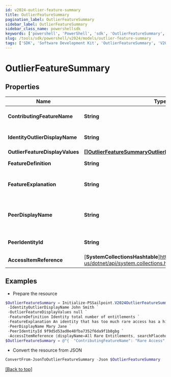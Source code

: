 ```yaml
---
id: v2024-outlier-feature-summary
title: OutlierFeatureSummary
pagination_label: OutlierFeatureSummary
sidebar_label: OutlierFeatureSummary
sidebar_class_name: powershellsdk
keywords: ['powershell', 'PowerShell', 'sdk', 'OutlierFeatureSummary', 'V2024OutlierFeatureSummary'] 
slug: /tools/sdk/powershell/v2024/models/outlier-feature-summary
tags: ['SDK', 'Software Development Kit', 'OutlierFeatureSummary', 'V2024OutlierFeatureSummary']
---
```



# OutlierFeatureSummary

## Properties

Name | Type | Description | Notes
------------ | ------------- | ------------- | -------------
**ContributingFeatureName** | **String** | Contributing feature name | [optional] 
**IdentityOutlierDisplayName** | **String** | Identity display name | [optional] 
**OutlierFeatureDisplayValues** | [**[]OutlierFeatureSummaryOutlierFeatureDisplayValuesInner**](outlier-feature-summary-outlier-feature-display-values-inner) |  | [optional] 
**FeatureDefinition** | **String** | Definition of the feature | [optional] 
**FeatureExplanation** | **String** | Detailed explanation of the feature | [optional] 
**PeerDisplayName** | **String** | outlier's peer identity display name | [optional] 
**PeerIdentityId** | **String** | outlier's peer identity id | [optional] 
**AccessItemReference** | [**SystemCollectionsHashtable**]https://learn.microsoft.com/en-us/dotnet/api/system.collections.hashtable?view=net-9.0 | Access Item reference | [optional] 

## Examples

- Prepare the resource
```powershell
$OutlierFeatureSummary = Initialize-PSSailpoint.V2024OutlierFeatureSummary  -ContributingFeatureName Rare Access `
 -IdentityOutlierDisplayName John Smith `
 -OutlierFeatureDisplayValues null `
 -FeatureDefinition Identity total number of entitlements `
 -FeatureExplanation An identity that has too much rare access has a higher change of becoming a security threat due to the unique access they possess `
 -PeerDisplayName Mary Jane `
 -PeerIdentityId 9f9d5d53ad0e48fba7352f6da9f1b8gbg `
 -AccessItemReference {displayName=All Rare Entitlements, searchPlaceholder=Search by name or description}
$OutlierFeatureSummary = @"{  "ContributingFeatureName": "Rare Access", "IdentityOutlierDisplayName": "John Smith", "OutlierFeatureDisplayValues": null, "FeatureDefinition": "Identity total number of entitlements", "FeatureExplanation": "An identity that has too much rare access has a higher change of becoming a security threat due to the unique access they possess", "PeerDisplayName": "Mary Jane", "PeerIdentityId": "9f9d5d53ad0e48fba7352f6da9f1b8gbg", "AccessItemReference": {"displayName":"All Rare Entitlements", "searchPlaceholder":"Search by name or description"} }"@
```

- Convert the resource from JSON
```powershell
ConvertFrom-JsonToOutlierFeatureSummary -Json $OutlierFeatureSummary
```


[[Back to top]](#) 

